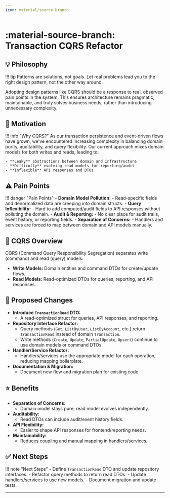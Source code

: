 ```yaml
---
icon: material/source-branch
---
```


# :material-source-branch: Transaction CQRS Refactor

## 💡 Philosophy

!!! tip
    Patterns are solutions, not goals. Let real problems lead you to the right design pattern, not the other way around.

Adopting design patterns like CQRS should be a response to real, observed pain points in the system. This ensures architecture remains pragmatic, maintainable, and truly solves business needs, rather than introducing unnecessary complexity.

## 🚀 Motivation

!!! info "Why CQRS?"
    As our transaction persistence and event-driven flows have grown, we've encountered increasing complexity in balancing domain purity, auditability, and query flexibility. Our current approach mixes domain models for both writes and reads, leading to:

    - **Leaky** abstractions between domain and infrastructure
    - **Difficulty** evolving read models for reporting/audit
    - **Inflexible** API responses and DTOs

## ⚠️ Pain Points

!!! danger "Pain Points"
    - **Domain Model Pollution:**
    - Read-specific fields and denormalized data are creeping into domain structs.
    - **Query Inflexibility:**
    - Hard to add computed/audit fields to API responses without polluting the domain.
    - **Audit & Reporting:**
    - No clear place for audit trails, event history, or reporting fields.
    - **Separation of Concerns:**
    - Handlers and services are forced to map between domain and API models manually.

## 🔄 CQRS Overview

CQRS (Command Query Responsibility Segregation) separates write (command) and read (query) models:

- **Write Models:** Domain entities and command DTOs for create/update flows.
- **Read Models:** Read-optimized DTOs for queries, reporting, and API responses.

## 📝 Proposed Changes

- **Introduce `TransactionRead` DTO:**
  - A read-optimized struct for queries, API responses, and reporting.
- **Repository Interface Refactor:**
  - Query methods (`Get`, `ListByUser`, `ListByAccount`, etc.) return `TransactionRead` instead of domain `Transaction`.
  - Write methods (`Create`, `Update`, `PartialUpdate`, `Upsert`) continue to use domain models or command DTOs.
- **Handler/Service Refactor:**
  - Handlers/services use the appropriate model for each operation, reducing mapping boilerplate.
- **Documentation & Migration:**
  - Document new flow and migration plan for existing code.

## ⭐ Benefits

- **Separation of Concerns:**
  - Domain model stays pure; read model evolves independently.
- **Auditability:**
  - Read DTOs can include audit/event history fields.
- **API Flexibility:**
  - Easier to shape API responses for frontend/reporting needs.
- **Maintainability:**
  - Reduces coupling and manual mapping in handlers/services.

## ✅ Next Steps

!!! note "Next Steps"
    - Define `TransactionRead` DTO and update repository interfaces.
    - Refactor query methods to return read DTOs.
    - Update handlers/services to use new models.
    - Document migration and update tests.

---
